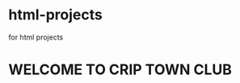 # html-projects
for html projects

<!doctype>
<html>
  <head>
    <title> www.CRIP TOWN.CLUB.com </title>
    
<link rel="stylesheet" href="my webpage.css" />
    
  </head>
  <body> 
     <h1> WELCOME TO CRIP TOWN CLUB </h1?>
    <br>
